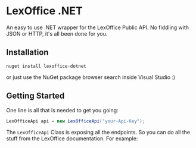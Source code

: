 # LexOffice .NET
An easy to use .NET wrapper for the LexOffice Public API. No fiddling with JSON or HTTP, it's all been done for you.

## Installation

`nuget install lexoffice-dotnet`

or just use the NuGet package browser search inside Visual Studio :)

## Getting Started

One line is all that is needed to get you going:

```csharp
LexOfficeApi api = new LexOfficeApi("your-Api-Key");
```

The `LexOfficeApi` Class is exposing all the endpoints. So you can do all the stuff from the LexOffice documentation. For example:




